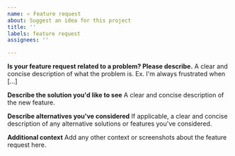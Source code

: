 ```yaml
---
name: ⭐️ Feature request
about: Suggest an idea for this project
title: ''
labels: feature request
assignees: ''

---
```


**Is your feature request related to a problem? Please describe.**
A clear and concise description of what the problem is. Ex. I'm always frustrated when [...]

**Describe the solution you'd like to see**
A clear and concise description of the new feature.

**Describe alternatives you've considered**
If applicable, a clear and concise description of any alternative solutions or features you've considered.

**Additional context**
Add any other context or screenshots about the feature request here.